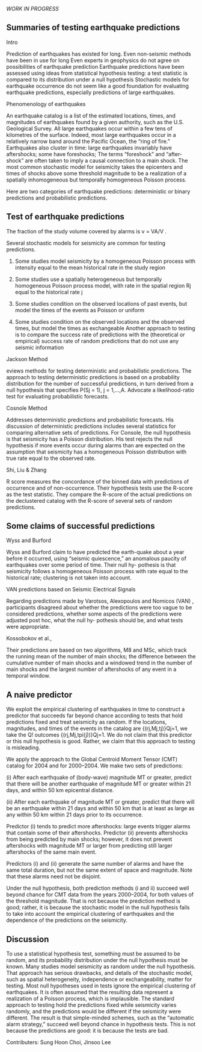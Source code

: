 *WORK IN PROGRESS*

Summaries of testing earthquake predictions 
--------------------------------------------

Intro

Prediction of earthquakes has existed for long. 
Even non-seismic methods have been in use for long
Even experts in geophysics do not agree on possibilities of earthquake prediction 
Earthquake predictions have been assessed using ideas from statistical hypothesis testing: a test statistic is compared to its distribution under a null hypothesis
Stochastic models for earthquake occurrence do not seem like a good foundation for evaluating earthquake predictions, especially predictions of large earthquakes.

Phenomenology of earthquakes

An earthquake catalog is a list of the estimated locations, times, and magnitudes of earthquakes found by a given authority, such as the U.S. Geological Survey.
All large earthquakes occur within a few tens of kilometres of the surface.
Indeed, most large earthquakes occur in a relatively narrow band around the Pacific Ocean, the “ring of fire.”
Earthquakes also cluster in time: large earthquakes invariably have aftershocks; some have foreshocks;
The terms “foreshock” and “after- shock” are often taken to imply a causal connection to a main shock.
The most common stochastic model for seismicity takes the epicenters and times of shocks above some threshold magnitude to be a realization of a spatially inhomogeneous but temporally homogeneous Poisson process.

Here are two categories of earthquake predictions: deterministic or binary predictions and probabilistic predictions.





Test of earthquake predictions 
-------------------------------------------
The fraction of the study volume covered by alarms is v = VA/V .

Several stochastic models for seismicity are common for testing predictions.

1.	Some studies model seismicity by a homogeneous Poisson process with intensity equal to the mean historical rate in the study region 

2.	Some studies use a spatially heterogeneous but temporally homogeneous Poisson process model, with rate in the spatial region Rj equal to the historical rate j 

3.	Some studies condition on the observed locations of past events, but model the times of the events as Poisson or uniform 

4.	Some studies condition on the observed locations and the observed times, but model the times as exchangeable 
Another approach to testing is to compare the success rate of predictions with the (theoretical or empirical) success rate of random predictions that do not use any seismic information

Jackson Method 

eviews methods for testing deterministic and probabilistic predictions. The approach to testing deterministic predictions is based on a probability distribution for the number of successful predictions, in turn derived from a null hypothesis that specifies P(Sj = 1), j = 1,...,A.
Advocate a likelihood-ratio test for evaluating probabilistic forecasts.

Cosnole Method 

Addresses deterministic predictions and probabilistic forecasts. His discussion of deterministic predictions includes several statistics for comparing alternative sets of predictions.
For Console, the null hypothesis is that seismicity has a Poisson distribution. His test rejects the null hypothesis if more events occur during alarms than are expected on the assumption that seismicity has a homogeneous Poisson distribution with true rate equal to the observed rate.

Shi, Liu & Zhang

R score measures the concordance of the binned data with predictions of occurrence and of non-occurrence. Their hypothesis tests use the R-score as the test statistic. They compare the R-score of the actual predictions on the declustered catalog with the R-score of several sets of random predictions.

Some claims of successful predictions
--------------------------------------------
Wyss and Burford

Wyss and Burford claim to have predicted the earth-quake about a year before it occurred, using “seismic quiescence,” an anomalous paucity of earthquakes over some period of time. Their null hy- pothesis is that seismicity follows a homogeneous Poisson process with rate equal to the historical rate; clustering is not taken into account.

VAN predictions based on Seismic Electrical Signals

Regarding predictions made by Varotsos, Alexopoulos and Nomicos (VAN) , participants disagreed about whether the predictions were too vague to be considered predictions, whether some aspects of the predictions were adjusted post hoc, what the null hy- pothesis should be, and what tests were appropriate.

Kossobokov et al.,

Their predictions are based on two algorithms, M8 and MSc, which track the running mean of the number of main shocks; the difference between the cumulative number of main shocks and a windowed trend in the number of main shocks and the largest number of aftershocks of any event in a temporal window.

A naive predictor
------------------------------------
We exploit the empirical clustering of earthquakes in time to construct a predictor that succeeds far beyond chance according to tests that hold predictions fixed and treat seismicity as random. If the locations, magnitudes, and times of the events in the catalog are {(rj,Mj,tj)}Qj=1, we take the Q! outcomes {(rj,Mj,tpi(j))}Qj=1. We do not claim that this predictor or this null hypothesis is good. Rather, we claim that this approach to testing is misleading.

We apply the approach to the Global Centroid Moment Tensor (CMT) catalog for 2004 and for 2000–2004. We make two sets of predictions:

(i) After each earthquake of (body-wave) magnitude MT or greater, predict that there will be another earthquake of magnitude MT or greater within 21 days, and within 50 km epicentral distance.

(ii) After each earthquake of magnitude MT or greater, predict that there will be an earthquake within 21 days and within 50 km that is at least as large as any within 50 km within 21 days prior to its occurrence.

Predictor (i) tends to predict more aftershocks: large events trigger alarms that contain some of their aftershocks. Predictor (ii) prevents aftershocks from being predicted by main shocks; however, it does not prevent aftershocks with magnitude MT or larger from predicting still larger aftershocks of the same main event.

Predictors (i) and (ii) generate the same number of alarms and have the same total duration, but not the same extent of space and magnitude. Note that these alarms need not be disjoint.

Under the null hypothesis, both prediction methods (i and ii) succeed well beyond chance for CMT data from the years 2000–2004, for both values of the threshold magnitude. That is not because the prediction method is good; rather, it is because the stochastic model in the null hypothesis fails to take into account the empirical clustering of earthquakes and the dependence of the predictions on the seismicity.

Discussion
-----------------------------

To use a statistical hypothesis test, something must be assumed to be random, and its probability distribution under the null hypothesis must be known. Many studies model seismicity as random under the null hypothesis. That approach has serious drawbacks, and details of the stochastic model, such as spatial heterogeneity, independence or exchangeability, matter for testing. Most null hypotheses used in tests ignore the empirical clustering of earthquakes. It is often assumed that the resulting data represent a realization of a Poisson process, which is implausible. The standard approach to testing hold the predictions fixed while seismicity varies randomly, and the predictions would be different if the seismicity were different. The result is that simple-minded schemes, such as the “automatic alarm strategy,” succeed well beyond chance in hypothesis tests. This is not because the predictions are good: it is because the tests are bad. 


Contributers: 
Sung Hoon Choi, Jinsoo Lee






